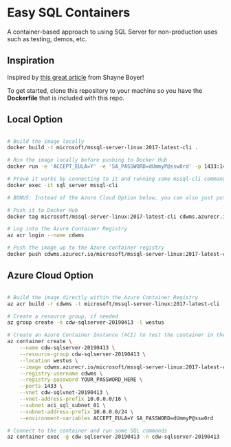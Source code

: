 # Easy SQL Containers

A container-based approach to using SQL Server for non-production uses such as testing, demos, etc.

## Inspiration

Inspired by [this great article](http://tattoocoder.com/open-source-tools-for-sql-server-on-linux-2/) from Shayne Boyer!

To get started, clone this repository to your machine so you have the **Dockerfile** that is included with this repo.

## Local Option

```bash

# Build the image locally
docker build -t microsoft/mssql-server-linux:2017-latest-cli .

# Run the image locally before pushing to Docker Hub
docker run -e 'ACCEPT_EULA=Y' -e 'SA_PASSWORD=dUmmyP@ssw0rd' -p 1433:1433 --name sql_server -d microsoft/mssql-server-linux:2017-latest-cli

# Prove it works by connecting to it and running some mssql-cli commands
docker exec -it sql_server mssql-cli

# BONUS: Instead of the Azure Cloud Option below, you can also just push this image to the registry

# Push it to Docker Hub
docker tag microsoft/mssql-server-linux:2017-latest-cli cdwms.azurecr.io/microsoft/mssql-server-linux:2017-latest-cli

# Log into the Azure Container Registry
az acr login --name cdwms

# Push the image up to the Azure container registry
docker push cdwms.azurecr.io/microsoft/mssql-server-linux:2017-latest-cli
```

## Azure Cloud Option

```bash

# Build the image directly within the Azure Container Registry
az acr build -r cdwms -t microsoft/mssql-server-linux:2017-latest-cli .

# Create a resource group, if needed
az group create -n cdw-sqlserver-20190413 -l westus

# Create an Azure Container Instance (ACI) to test the container in the cloud
az container create \
    --name cdw-sqlserver-20190413 \
    --resource-group cdw-sqlserver-20190413 \
    --location westus \
    --image cdwms.azurecr.io/microsoft/mssql-server-linux:2017-latest-cli \
    --registry-username cdwms \
    --registry-password YOUR_PASSWORD_HERE \
    --ports 1433 \
    --vnet cdw-sqlvnet-20190413 \
    --vnet-address-prefix 10.0.0.0/16 \
    --subnet aci_sql_subnet_01 \
    --subnet-address-prefix 10.0.0.0/24 \
    --environment-variables ACCEPT_EULA=Y SA_PASSWORD=dUmmyP@ssw0rd

# Connect to the container and run some SQL commands
az container exec -g cdw-sqlserver-20190413 -n cdw-sqlserver-20190413 --exec-command mssql-cli  
```